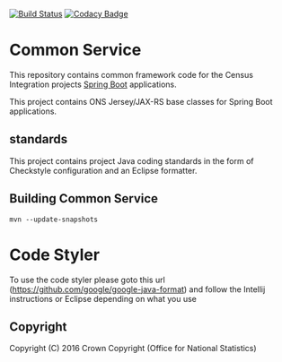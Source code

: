 [![Build Status](https://travis-ci.org/ONSdigital/census-int-common-service.svg?branch=master)](https://travis-ci.org/ONSdigital/census-int-common-service)
[![Codacy Badge](https://api.codacy.com/project/badge/Grade/37fdebe43c0f467ead6394a3d43d90f4)](https://www.codacy.com/app/sdcplatform/census-int-common-service?utm_source=github.com&amp;utm_medium=referral&amp;utm_content=ONSdigital/census-int-common-service&amp;utm_campaign=Badge_Grade)

# Common Service
This repository contains common framework code for the Census Integration projects [Spring Boot](http://projects.spring.io/spring-boot/) applications.

This project contains ONS Jersey/JAX-RS base classes for Spring Boot applications.

## standards
This project contains project Java coding standards in the form of Checkstyle configuration and an Eclipse formatter.

## Building Common Service

```
mvn --update-snapshots
```

# Code Styler
To use the code styler please goto this url (https://github.com/google/google-java-format) and follow the Intellij instructions or Eclipse depending on what you use

## Copyright
Copyright (C) 2016 Crown Copyright (Office for National Statistics)
